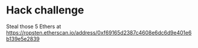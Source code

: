 # Hack challenge

Steal those 5 Ethers at https://ropsten.etherscan.io/address/0xf69165d2387c4608e6dc6d9e401e6b139e5e2839